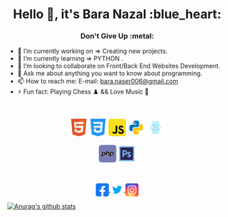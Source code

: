 <h1 align="center">Hello 👋, it's Bara Nazal :blue_heart:
</h1>
<h3 align="center">Don't Give Up :metal:
</h3>

- 🔭 I’m currently working on => Creating new projects.
- 🌱 I’m currently learning => PYTHON .
- 👯 I’m looking to collaborate on Front/Back End Websites Development.
- 💬 Ask me about anything you want to know about programming.
- 📫 How to reach me: E-mail: bara.naser006@gmail.com
- ⚡ Fun fact: Playing Chess :chess_pawn: && Love Music :musical_note:
<br><br><br>
<p align="center">
  <img src="https://raw.githubusercontent.com/baranazal/baranazal/main/icons/html.svg" alt="html5" width="40" height="40"/>
  <img src="https://raw.githubusercontent.com/baranazal/baranazal/main/icons/css.svg" alt="css3" width="40" height="40"/> 
 <!-- <img src="https://raw.githubusercontent.com/baranazal/baranazal/main/icons/sass.svg" alt="sass" width="40" height="40"/> -->
  <img src="https://raw.githubusercontent.com/baranazal/baranazal/main/icons/javascript.svg" alt="javascript" width="40" height="40"/> 
 <!-- <img src="https://raw.githubusercontent.com/baranazal/baranazal/main/icons/bootstrap-5-1.svg" alt="sass" width="40" height="40"/> -->
 <!-- <img src="https://raw.githubusercontent.com/baranazal/baranazal/main/icons/tailwindcss.svg" alt="sass" width="40" height="40"/> -->
 <img src="https://raw.githubusercontent.com/baranazal/baranazal/main/icons/python.svg" alt="sass" width="40" height="40"/> 
  <img src="https://raw.githubusercontent.com/baranazal/baranazal/main/icons/reactjs.svg" alt="sass" width="40" height="40"/> 
 <!-- <img src="https://raw.githubusercontent.com/baranazal/baranazal/main/icons/redux.svg" alt="sass" width="40" height="40"/> -->
 <!-- <img src="https://raw.githubusercontent.com/baranazal/baranazal/main/icons/nodejs.svg" alt="sass" width="40" height="40"/> -->
  <br><br>
  <img src="https://raw.githubusercontent.com/baranazal/baranazal/main/icons/php.svg" alt="php" width="40" height="40"/> 
 <!-- <img src="https://raw.githubusercontent.com/baranazal/baranazal/main/icons/laravel.svg" alt="sass" width="40" height="40"/> 
  <img src="https://raw.githubusercontent.com/baranazal/baranazal/main/icons/mysql.svg" alt="sass" width="40" height="40"/> 
  <img src="https://raw.githubusercontent.com/baranazal/baranazal/main/icons/git-icon.svg" alt="sass" width="40" height="40"/> 
  <img src="https://raw.githubusercontent.com/baranazal/baranazal/main/icons/heroku-4.svg" alt="sass" width="40" height="40"/> -->
  <img src="https://raw.githubusercontent.com/baranazal/baranazal/main/icons/adobe%20(2).svg" alt="adobephotoshop" width="40" height="40"/> 
 <!-- <img src="https://raw.githubusercontent.com/baranazal/baranazal/main/icons/adobe%20(1).svg" alt="adobeillustrator" width="40" height="40"/> 
  <img src="https://raw.githubusercontent.com/baranazal/baranazal/main/icons/adobe.svg" alt="adobexd" width="40" height="40"/> -->
</p>
<br>
<p align="center">
<a href="https://www.facebook.com/baranazal2002/" target="blank">
  <img align="center" src="https://raw.githubusercontent.com/baranazal/baranazal/main/icons/facebook.svg" alt="" height="30" width="30" />
</a>
  <a href="https://twitter.com/bara_nazal" target="blank">
  <img align="center" src="https://raw.githubusercontent.com/baranazal/baranazal/main/icons/twitter.svg" alt="" height="30" width="30" />
</a>
<!-- <a href="https://linkedin.com/in/yanalshoubaki" target="blank">
  <img align="center" src="https://raw.githubusercontent.com/baranazal/baranazal/main/icons/linkedin.svg" alt="" height="30" width="30" />
</a> -->
<a href="https://instagram.com/bara_nazal" target="blank">
  <img align="center" src="https://raw.githubusercontent.com/baranazal/baranazal/main/icons/instagram.svg" alt="" height="30" width="30" /></a>
</p>

[![Anurag's github stats](https://github-readme-stats.vercel.app/api?username=baranazal&show_icons=true)](https://github.com/anuraghazra/github-readme-stats)
